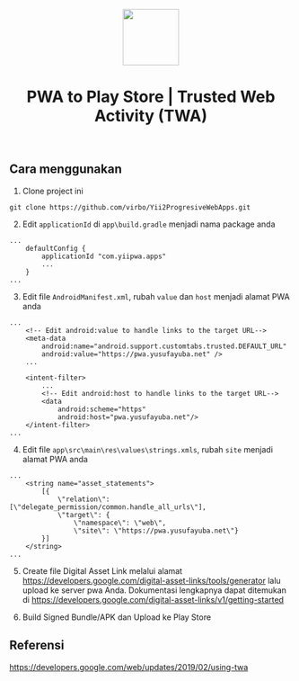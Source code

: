 <p align="center">
    <a href="https://dutainformasi.net" target="_blank">
        <img src="https://s3-id-jkt-1.kilatstorage.id/cdn-dutainformasi/assets/img/logo.png" height="100px">
    </a>
    <h1 align="center">PWA to Play Store | Trusted Web Activity (TWA)</h1>
    <br>
</p>

Cara menggunakan
-----------------

1. Clone project ini
~~~
git clone https://github.com/virbo/Yii2ProgresiveWebApps.git
~~~

2. Edit `applicationId` di `app\build.gradle` menjadi nama package anda
~~~
...
    defaultConfig {
        applicationId "com.yiipwa.apps"
        ...
    }
...
~~~

3. Edit file `AndroidManifest.xml`, rubah `value` dan `host` menjadi alamat PWA anda
~~~
...
    <!-- Edit android:value to handle links to the target URL-->
    <meta-data
        android:name="android.support.customtabs.trusted.DEFAULT_URL"
        android:value="https://pwa.yusufayuba.net" />
    ...

    <intent-filter>
        ...
        <!-- Edit android:host to handle links to the target URL-->
        <data
            android:scheme="https"
            android:host="pwa.yusufayuba.net"/>
    </intent-filter>
...
~~~

4. Edit file `app\src\main\res\values\strings.xmls`, rubah `site` menjadi alamat PWA anda
~~~
...
    <string name="asset_statements">
        [{
            \"relation\": [\"delegate_permission/common.handle_all_urls\"],
            \"target\": {
                \"namespace\": \"web\",
                \"site\": \"https://pwa.yusufayuba.net\"}
        }]
    </string>
...
~~~

5. Create file Digital Asset Link melalui alamat https://developers.google.com/digital-asset-links/tools/generator lalu upload ke server pwa Anda. Dokumentasi lengkapnya dapat ditemukan di https://developers.google.com/digital-asset-links/v1/getting-started

6. Build Signed Bundle/APK dan Upload ke Play Store

Referensi
----------
https://developers.google.com/web/updates/2019/02/using-twa